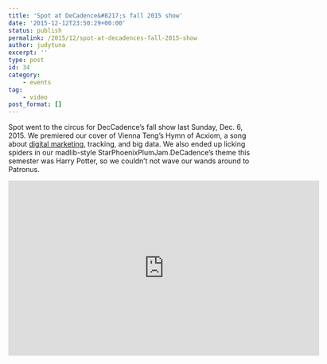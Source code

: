 ```yaml
---
title: 'Spot at DeCadence&#8217;s fall 2015 show'
date: '2015-12-12T23:50:29+00:00'
status: publish
permalink: /2015/12/spot-at-decadences-fall-2015-show
author: judytuna
excerpt: ''
type: post
id: 34
category:
    - events
tag:
    - video
post_format: []
---
```

Spot went to the circus for DecCadence’s fall show last Sunday, Dec. 6, 2015. We premiered our cover of Vienna Teng’s Hymn of Acxiom, a song about [digital marketing](http://www.tomsguide.com/us/vienna-teng-hymn-of-acxiom,news-17663.html), tracking, and big data. We also ended up licking spiders in our madlib-style StarPhoenixPlumJam.DeCadence’s theme this semester was Harry Potter, so we couldn’t not wave our wands around to Patronus.

<iframe allow="accelerometer; autoplay; clipboard-write; encrypted-media; gyroscope; picture-in-picture" allowfullscreen="" frameborder="0" height="352" loading="lazy" src="https://www.youtube.com/embed/Jln7AHi7lw0?list=PLnbkkNH-_t215_10LywNU2YAtQrWFFpyg" title="Spot the Octopus - Hymn of Axciom" width="625"></iframe>